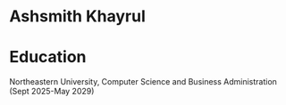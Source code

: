 # Ashsmith Khayrul

# Education
Northeastern University, Computer Science and Business Administration (Sept 2025-May 2029)